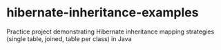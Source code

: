 # hibernate-inheritance-examples
Practice project demonstrating Hibernate inheritance mapping strategies (single table, joined, table per class) in Java
